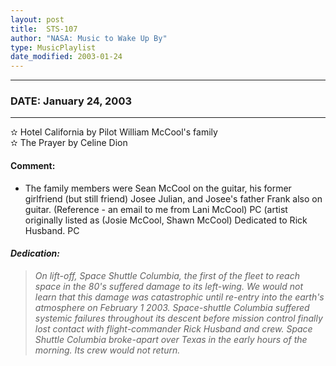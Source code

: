 ```yaml
---
layout: post
title:  STS-107
author: "NASA: Music to Wake Up By"
type: MusicPlaylist
date_modified: 2003-01-24
---
```


----
### DATE: January 24, 2003
----
✫ Hotel California by Pilot William McCool's family  &nbsp;<br />✫ The Prayer by Celine Dion

#### Comment:
* The family members were Sean McCool on the guitar, his former girlfriend (but still friend) Josee Julian, and Josee's father Frank also on guitar. (Reference - an email to me from Lani McCool) PC (artist originally listed as (Josie McCool, Shawn McCool)
Dedicated to Rick Husband. PC

#### *Dedication:*
> *On lift-off, Space Shuttle Columbia, the first of the fleet to reach space in the 80's suffered damage to its left-wing. We would not learn that this damage was catastrophic until re-entry into the earth's atmosphere on February 1 2003. Space-shuttle Columbia suffered systemic failures throughout its descent before mission control finally lost contact with flight-commander Rick Husband and crew. Space Shuttle Columbia broke-apart over Texas in the early hours of the morning. Its crew would not return.*
